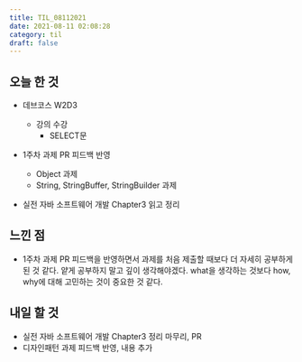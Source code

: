 ```yaml
---
title: TIL_08112021
date: 2021-08-11 02:08:28
category: til
draft: false
---
```


## 오늘 한 것

- 데브코스 W2D3
  - 강의 수강
    - SELECT문

- 1주차 과제 PR 피드백 반영
  - Object 과제
  - String, StringBuffer, StringBuilder 과제

- 실전 자바 소프트웨어 개발 Chapter3 읽고 정리

## 느낀 점

- 1주차 과제 PR 피드백을 반영하면서 과제를 처음 제출할 때보다 더 자세히 공부하게 된 것 같다. 얕게 공부하지 말고 깊이 생각해야겠다. what을 생각하는 것보다 how, why에 대해 고민하는 것이 중요한 것 같다.

## 내일 할 것

- 실전 자바 소프트웨어 개발 Chapter3 정리 마무리, PR
- 디자인패턴 과제 피드백 반영, 내용 추가